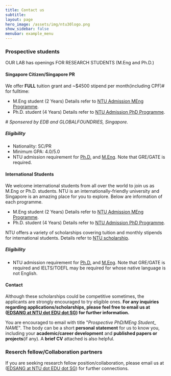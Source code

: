 ```yaml
---
title: Contact us
subtitle: 
layout: page
hero_image: /assets/img/ntu30logo.png
show_sidebar: false
menubar: example_menu
---
```


### Prospective students

OUR LAB has openings FOR RESEARCH STUDENTS (M.Eng and Ph.D.)

#### Singapore Citizen/Singapore PR

We offer **FULL** tuition grant and ~$4500 stipend per month(including CPF)# for fulltime:

* M.Eng student (2 Years) Details refer to [NTU Admission MEng Programme](https://www.ntu.edu.sg/education/graduate-programme/doctor-of-philosophy-(ph.d)-and-master-of-engineering-(m.eng)-programme).
* Ph.D. student (4 Years) Details refer to [NTU Admission PhD Programme](https://www.ntu.edu.sg/education/graduate-programme/eee-doctor-of-philosophy-(ph.d)-programme).

\# *Sponsered by EDB and GLOBALFOUNDRIES, Singapore.*

##### Eligibility

* Nationality: SC/PR
* Minimum GPA: 4.0/5.0
* NTU admission requirement for [Ph.D.](https://www.ntu.edu.sg/education/graduate-programme/eee-doctor-of-philosophy-(ph.d)-programme#admission) and [M.Eng](https://www.ntu.edu.sg/education/graduate-programme/doctor-of-philosophy-(ph.d)-and-master-of-engineering-(m.eng)-programme#admission). Note that GRE/GATE is required.

#### International Students

We welcome international students from all over the world to join us as M.Eng or Ph.D. students. NTU is an internationally-friendly university and Singapore is an amazing place for you to explore. Below are information of each programme.

* M.Eng student (2 Years) Details refer to [NTU Admission MEng Programme](https://www.ntu.edu.sg/education/graduate-programme/doctor-of-philosophy-(ph.d)-and-master-of-engineering-(m.eng)-programme).
* Ph.D. student (4 Years) Details refer to [NTU Admission PhD Programme](https://www.ntu.edu.sg/education/graduate-programme/eee-doctor-of-philosophy-(ph.d)-programme).

NTU offers a variety of scholarships covering tuition and monthly stipends for international students. Details refer to [NTU scholarship](https://www.ntu.edu.sg/admissions/graduate/financialmatters/scholarships).

##### Eligibility

* NTU admission requirement for [Ph.D.](https://www.ntu.edu.sg/education/graduate-programme/eee-doctor-of-philosophy-(ph.d)-programme#admission) and [M.Eng](https://www.ntu.edu.sg/education/graduate-programme/doctor-of-philosophy-(ph.d)-and-master-of-engineering-(m.eng)-programme#admission). Note that GRE/GATE is required and IELTS/TOEFL may be required for whose native language is not English.

#### Contact

Although these scholarships could be competitive sometimes, the applicants are strongly encouraged to try eligible ones. **For any inquiries regarding applications/scholarships, please feel free to email us at ([EDSANG at NTU dot EDU dot SG]()) for further information.**  

You are encouraged to email with title "*Prospective PhD/MEng Student_ NAME*". The body can be a short **personal statement** for us to know you, including your **academic/career development** and **published papers or projects**(if any). A **brief CV** attached is also helpful.

### Reserch fellow/Collaboration partners

If you are seeking research fellow position/collaboration, please email us at ([EDSANG at NTU dot EDU dot SG]()) for further connections.
